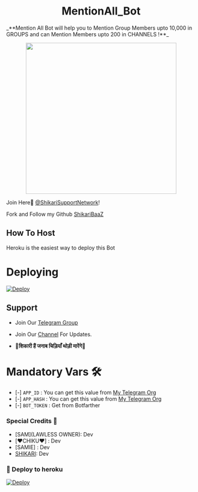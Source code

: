 <h1 align="center"><b><b>MentionAll_Bot</b></b></h1>
_**Mention All Bot will help you to Mention Group Members upto 10,000 in GROUPS and can Mention Members upto 200 in CHANNELS !**_

<p align="center"><a href="https://t.me/ShikariSupportNetwork"><img src="https://telegra.ph/file/5659bd87170bdcbe5ee44.jpg" width="400"></a></p>

Join Here💖 [@ShikariSupportNetwork](https://t.me/ShikariSupportNetwork)!
    
Fork and Follow my Github [ShikariBaaZ](https://github.com/ShikariBaaZ)

## How To Host
Heroku is the easiest way to deploy this Bot

# Deploying
[![Deploy](https://www.herokucdn.com/deploy/button.svg)](https://github.com/Ainulk6/MentionAll_Bot?tab=readme-ov-file)
## Support   

- Join Our [Telegram Group](https://t.me/ShikariSupportNetwork) 
- Join Our [Channel](https://t.me/The_SHIKARI_Network) For Updates.

-  🦅**शिकारी हैं जनाब चिड़ियाँ थोड़ी मारेंगे**🦅

# Mandatory Vars 🛠

- [-] `APP_ID` :   You can get this value from [My Telegram Org](https://my.telegram.org/)
- [-] `APP_HASH` :   You can get this value from [My Telegram Org](https://my.telegram.org/)
- [-] `BOT_TOKEN` : Get from Botfarther

### Special Credits 💖
- [SAM](LAWLESS OWNER): Dev
- [❤️CHIKU❤️] : Dev
- [SAMIE] : Dev
- [SHIKARI](https://github.com/ShikariBaaZ): Dev

### 🚀 Deploy to heroku
[![Deploy](https://www.herokucdn.com/deploy/button.svg)](https://heroku.com/deploy?template=https://github.com/Ainulk6/MentionAll_Bot)
